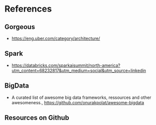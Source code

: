 # References 


## Gorgeous
+ https://eng.uber.com/category/architecture/

## Spark
+ https://databricks.com/sparkaisummit/north-america?utm_content=68232817&utm_medium=social&utm_source=linkedin

## BigData
+ A curated list of awesome big data frameworks, ressources and other awesomeness., https://github.com/onurakpolat/awesome-bigdata

## Resources on Github


